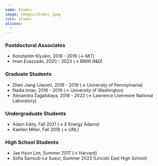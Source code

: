 ```yaml
---
name: Alumni
image: images/alumni.jpeg
role: alumni
aliases:
  -  
---
```


### Postdoctoral Associates
- Konstantin Klyukin, 2016 - 2019 (-> MIT)
- Iman Evazzade, 2020 - 2023 (-> BMW R&D)

### Graduate Students
- Zhen Jiang (Jason), 2016 - 2019 (-> University of Pennsylvania)
- Nadia Intan, 2016 - 2019 (-> University of Washington)
- Alexandra Zagalskaya, 2018 - 2022 (-> Lawrence Livermore National Laboratory)

### Undergraduate Students
- Adam Eddy, Fall 2021 (-> E Energy Adams)
- Kaellen Miller, Fall 2016 (-> UNL)

### High School Students
- Jae Hyun Lim, Summer 2017 (-> Harvard)
- Sofia Sarroub-Le Sueur, Summer 2023 (Lincoln East High School)
